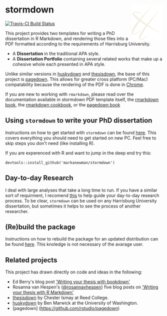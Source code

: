  # stormdown <img src="inst/rmarkdown/templates/dissertation/skeleton/figure/hu-100px.png" align="right" />

[![Travis-CI Build Status](https://travis-ci.org/markanewman/stormdown.svg?branch=master)](https://travis-ci.org/markanewman/stormdown) 

This project provides two templates for writing a PhD dissertation in R Markdown, and rendering those files into a PDF formatted according to the requirements of Harrisburg University.

* A **Dissertation** in the traditional APA style.
* A **Dissertation Portfolio** containing several related works that make up a cohesive whole each presented in APA style.

Unlike similar versions in [huskydown](https://github.com/benmarwick/huskydown) and [thesisdown](https://github.com/ismayc/thesisdown), the base of this project is [pagedown](https://github.com/rstudio/pagedown).
This allows for greater cross platform (PC/Mac) compatability because the rendering of the PDF is done in [Chrome](https://www.google.com/chrome/).

If you are new to working with `rmarkdown`, please read over the documentation available in stormdown PDF template itself, the [rmarkdown book](https://bookdown.org/yihui/rmarkdown/), the [rmarkdown cookbook](https://bookdown.org/yihui/rmarkdown-cookbook/), or the [pagedown book](https://pagedown.rbind.io/)

## Using `stormdown` to write your PhD dissertation

Instructions on how to get started with `stormdown` can be found [here](./guidence/GettingStarted.md).
This covers everything you should need to get started on new PC.
Feel free to skip steps you don't need (like installing R).

If you are experenced with R and want to jump in the deep end try this:

```{r}
devtools::install_github('markanewman/stormdown')
```

## Day-to-day Research

I deal with large analyses that take a long time to run.
If you have a similar sort of requirment, I recomend [this](./guidence/DayToDayResearch.md) to help guide your day-to-day research process.
To be clear, `stormdown` can be used on any Harrisburg University dissertation, but sometimes it helps to see the process of another researcher.

## (Re)build the package

Instructions on how to rebuild the package for an updated distribution can be found [here](./guidence/PackageTesting.md).
This knoledge is not necessary of the avarage user.

## Related projects

This project has drawn directly on code and ideas in the following:

* Ed Berry's blog post ['Writing your thesis with bookdown'](https://eddjberry.netlify.com/post/writing-your-thesis-with-bookdown/)
* Rosanna van Hespen's ([@rosannavhespen](https://twitter.com/rosannavhespen?lang=en)) five blog posts on ['Writing your thesis with R Markdown'](https://www.rosannavanhespen.nl/thesis_in_rmarkdown/)
* [thesisdown](https://github.com/ismayc/thesisdown) by Chester Ismay at Reed College.
* [huskydown](https://github.com/benmarwick/huskydown) by Ben Marwick at the University of Washington.
* [pagedown] (https://github.com/rstudio/pagedown)
